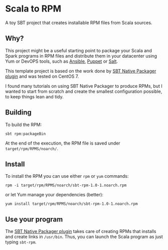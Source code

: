 # Scala to RPM
A toy SBT project that creates installable RPM files from Scala sources.

## Why?

This project might be a useful starting point to package your Scala and Spark programs in RPM files and distribute them in your datacenter using Yum or DevOPS tools, such as [Ansible](https://www.ansible.com/), [Puppet](https://puppet.com/) or [Salt](https://saltstack.com/).

This template project is based on the work done by [SBT Native Packager plugin](https://github.com/sbt/sbt-native-packager) and was tested on CentOS 7. 

I found many tutorials on using SBT Native Packager to produce RPMs, but I wanted to start from scratch and create the smallest configuration possible, to keep things lean and tidy.

## Building

To build the RPM:

    sbt rpm:packageBin

At the end of the execution, the RPM file is saved under `target/rpm/RPMS/noarch/`.
    
## Install

To install the RPM you can use either `rpm` or `yum` commands:

    rpm -i target/rpm/RPMS/noarch/sbt-rpm-1.0-1.noarch.rpm

or let Yum manage your dependencies (better):

    yum install target/rpm/RPMS/noarch/sbt-rpm-1.0-1.noarch.rpm

## Use your program
The [SBT Native Packager plugin](https://github.com/sbt/sbt-native-packager) takes care of creating RPMs that installs and create links in `/usr/bin`. Thus, you can launch the Scala program as just typing `sbt-rpm`.
